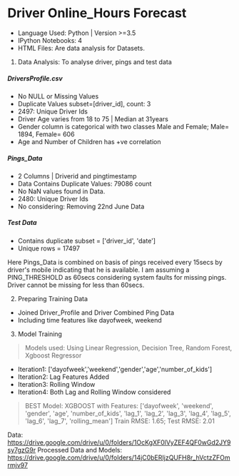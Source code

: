 # Driver Online_Hours Forecast
+ Language Used: Python | Version >=3.5
+ IPython Notebooks: 4
+ HTML Files: Are data analysis for Datasets. 

1. Data Analysis: To analyse driver, pings and test data

##### DriversProfile.csv
+ No NULL or Missing Values
+ Duplicate Values subset=[driver_id], count: 3
+ 2497: Unique Driver Ids
+ Driver Age varies from 18 to 75 | Median at 31years
+ Gender column is categorical with two classes Male and Female; Male= 1894, Female= 606
+ Age and Number of Children has +ve correlation

##### Pings_Data
+ 2 Columns | Driverid and pingtimestamp
+ Data Contains Duplicate Values: 79086 count
+ No NaN values found in Data.
+ 2480: Unique Driver Ids
+ No considering: Removing 22nd June Data

##### Test Data
+ Contains duplicate subset = ['driver_id', 'date'] 
+ Unique rows = 17497


Here Pings_Data is combined on basis of pings received every 15secs by driver's mobile indicating that he is available. I am assuming a PING_THRESHOLD as 60secs considering system faults for missing pings. Driver cannot be missing for less than 60secs. 

2. Preparing Training Data
+ Joined Driver_Profile and Driver Combined Ping Data
+ Including time features like dayofweek, weekend

3. Model Training
> Models used: Using Linear Regression, Decision Tree, Random Forest, Xgboost Regressor
+ Iteration1: ['dayofweek','weekend','gender','age','number_of_kids']
+ Iteration2: Lag Features Added
+ Iteration3: Rolling Window
+ Iteration4: Both Lag and Rolling Window considered

> BEST Model: XGBOOST with Features: ['dayofweek', 'weekend', 'gender', 'age',
       'number_of_kids', 'lag_1', 'lag_2', 'lag_3', 'lag_4',
       'lag_5', 'lag_6', 'lag_7', 'rolling_mean']
> Train RMSE: 1.65; Test RMSE: 2.01

Data: https://drive.google.com/drive/u/0/folders/1OcKgXF0lVyZEF4QF0wGd2JY9sy7gzG9r
Processed Data and Models: https://drive.google.com/drive/u/0/folders/14jC0bERIjzQUFH8r_hVctzZFOmrmjv97
